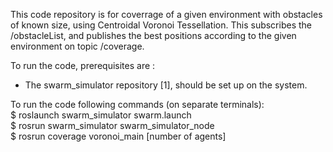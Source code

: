 This code repository is for coverrage of a given environment with obstacles of known size, using Centroidal Voronoi Tessellation.
This subscribes the /obstacleList, and publishes the best positions according to the given environment on topic /coverage.

To run the code, prerequisites are :
* The swarm_simulator repository [1], should be set up on the system.

To run the code following commands (on separate terminals): <br />
$ roslaunch swarm_simulator swarm.launch <br />
$ rosrun swarm_simulator swarm_simulator_node <br />
$ rosrun coverage voronoi_main [number of agents] 
